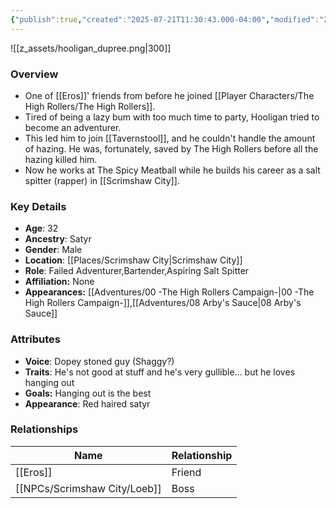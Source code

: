 ```yaml
---
{"publish":true,"created":"2025-07-21T11:30:43.000-04:00","modified":"2025-10-03T09:48:01.774-04:00","published":"2025-10-03T09:48:01.774-04:00","cssclasses":"","Age":"32","Ancestry":["Satyr"],"Gender":"Male","Location":["[[Places/Scrimshaw City]]"],"Role":["Failed Adventurer","Bartender","Aspiring Salt Spitter"],"Affiliation":["None"],"Appearances":["[[00 -The High Rollers Campaign-]]","[[08 Arby's Sauce|08 Arby's Sauce]]"]}
---
```



![[z_assets/hooligan_dupree.png|300]]

### Overview
- One of [[Eros]]' friends from before he joined [[Player Characters/The High Rollers/The High Rollers]].
- Tired of being a lazy bum with too much time to party, Hooligan tried to become an adventurer.
- This led him to join [[Tavernstool]], and he couldn't handle the amount of hazing. He was, fortunately, saved by The High Rollers before all the hazing killed him.
- Now he works at The Spicy Meatball while he builds his career as a salt spitter (rapper) in [[Scrimshaw City]].

### Key Details
- **Age**: 32
- **Ancestry**: Satyr
- **Gender**: Male
- **Location**: [[Places/Scrimshaw City\|Scrimshaw City]]
- **Role**: Failed Adventurer,Bartender,Aspiring Salt Spitter
- **Affiliation:** None
- **Appearances:** [[Adventures/00 -The High Rollers Campaign-\|00 -The High Rollers Campaign-]],[[Adventures/08 Arby's Sauce\|08 Arby's Sauce]]

### Attributes
- **Voice**: Dopey stoned guy (Shaggy?)
- **Traits**: He's not good at stuff and he's very gullible... but he loves hanging out
- **Goals:** Hanging out is the best
- **Appearance**: Red haired satyr

### Relationships

| Name     | Relationship |
| -------- | ------------ |
| [[Eros]] | Friend       |
| [[NPCs/Scrimshaw City/Loeb]] | Boss         |
